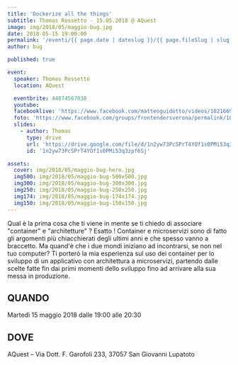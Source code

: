 ```yaml
---
title: 'Dockerize all the things'
subtitle: Thomas Rossetto - 15.05.2018 @ AQuest
image: img/2018/05/maggio-bug.jpg
date: 2018-05-15 19:00:00
permalink: '/eventi/{{ page.date | dateslug }}/{{ page.fileSlug | slug }}/index.html'
author: bug

published: true

event:
  speaker: Thomas Rossetto
  location: AQuest

  eventbrite: 44874567038
  youtube:
  facebooklive: 'https://www.facebook.com/matteoguidotto/videos/10216696019616779/'
  foto: 'https://www.facebook.com/groups/frontendersverona/permalink/1828016960596803/'
  slides:
    - author: Thomas
      type: drive
      url: 'https://drive.google.com/file/d/1n2yw73PcSPrT4YOf1s0PMi53q3zpf6Sj/view'
      id: '1n2yw73PcSPrT4YOf1s0PMi53q3zpf6Sj'

assets:
  cover: img/2018/05/maggio-bug-hero.jpg
  img500: img/2018/05/maggio-bug-500x500.jpg
  img300: img/2018/05/maggio-bug-300x300.jpg
  img250: img/2018/05/maggio-bug-250x250.jpg
  img174: img/2018/05/maggio-bug-174x174.jpg
  img150: img/2018/05/maggio-bug-150x150.jpg
---
```


Qual è la prima cosa che ti viene in mente se ti chiedo di associare "container" e "architetture" ? Esatto ! Container e microservizi sono di fatto gli argomenti più chiacchierati degli ultimi anni e che spesso vanno a braccetto. Ma quand'è che i due mondi iniziano ad incontrarsi, se non nel tuo computer? Ti porterò la mia esperienza sul uso dei container per lo sviluppo di un applicativo con architettura a microservizi, partendo dalle scelte fatte fin dai primi momenti dello sviluppo fino ad arrivare alla sua messa in produzione.

## QUANDO

Martedì 15 maggio 2018 dalle 19:00 alle 20:30

## DOVE

AQuest – Via Dott. F. Garofoli 233, 37057 San Giovanni Lupatoto

